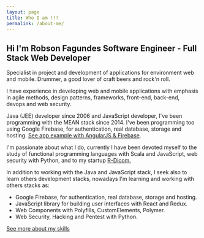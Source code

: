 ```yaml
---
layout: page
title: Who I am !!!
permalink: /about-me/
---
```


Hi I'm Robson Fagundes Software Engineer - Full Stack Web Developer
---------------


Specialist in project and development of applications for environment web and mobile. Drummer, a good lover of craft beers and rock'n roll.

I have experience in developing web and mobile applications with emphasis in agile methods, design patterns, frameworks, front-end, back-end, devops and web security.  

Java (JEE) developer since 2006 and JavaScript developer, I've been programming with the MEAN stack since 2014. I've been programming too using Google Firebase, for authentication, real database, storage and hosting. [See app example with AngularJS & Firebase](https://github.com/robsonfagundes/angular-firebase-web-app).

I'm passionate about what I do, currently I have been devoted myself to the study of functional programming languages with Scala and JavaScript, web security with Python, and to my startup [R-Dicom.](https://rdicom.com.br)

In addition to working with the Java and JavaScript stack, I seek also to learn others development stacks, nowadays I'm learning and working with others stacks as:

 -   Google Firebase, for authentication, real database, storage and hosting.
 -   JavaScript library for building user interfaces with React and Redux.
 -   Web Components with Polyfills, CustomElements, Polymer.
 -   Web Security, Hacking and Pentest with Python.


[See more about my skills](https://br.linkedin.com/in/robson-adão-fagundes-7b7a2216)  


